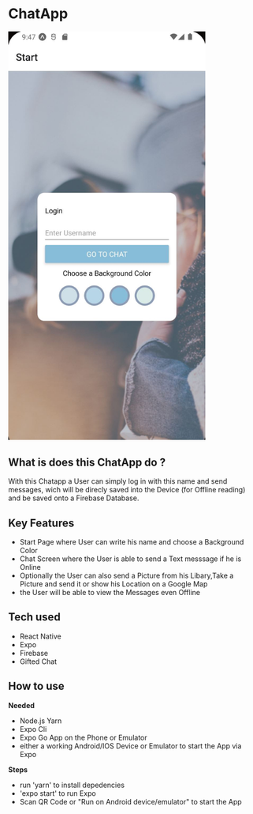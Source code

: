 # ChatApp




<img src="assets/screenshots/app.jpg" alt="drawing" width="400"/>


## What is does this ChatApp do ?

With this Chatapp a User can simply log in with this name and send messages,
wich will be direcly saved into the Device (for Offline reading) and be saved onto a Firebase Database.

## Key Features
- Start Page where User can write his name and choose a Background Color
- Chat Screen where the User is able to send a Text messsage if he is Online
- Optionally the User can also send a Picture from his Libary,Take a Picture and send it or show his Location on a Google Map
- the User will be able to view the Messages even Offline

## Tech used

- React Native
- Expo
- Firebase
- Gifted Chat

## How to use

**Needed**
- Node.js Yarn
- Expo Cli
- Expo Go App on the Phone or Emulator
- either a working Android/IOS Device or Emulator to start the App via Expo
 
 **Steps**
- run 'yarn' to install depedencies
- 'expo start' to run Expo
- Scan QR Code or "Run on Android device/emulator" to start the App
